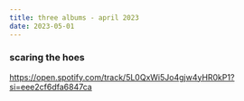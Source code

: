 ```yaml
---
title: three albums - april 2023
date: 2023-05-01
---
```


### scaring the hoes
https://open.spotify.com/track/5L0QxWi5Jo4gjw4yHR0kP1?si=eee2cf6dfa6847ca